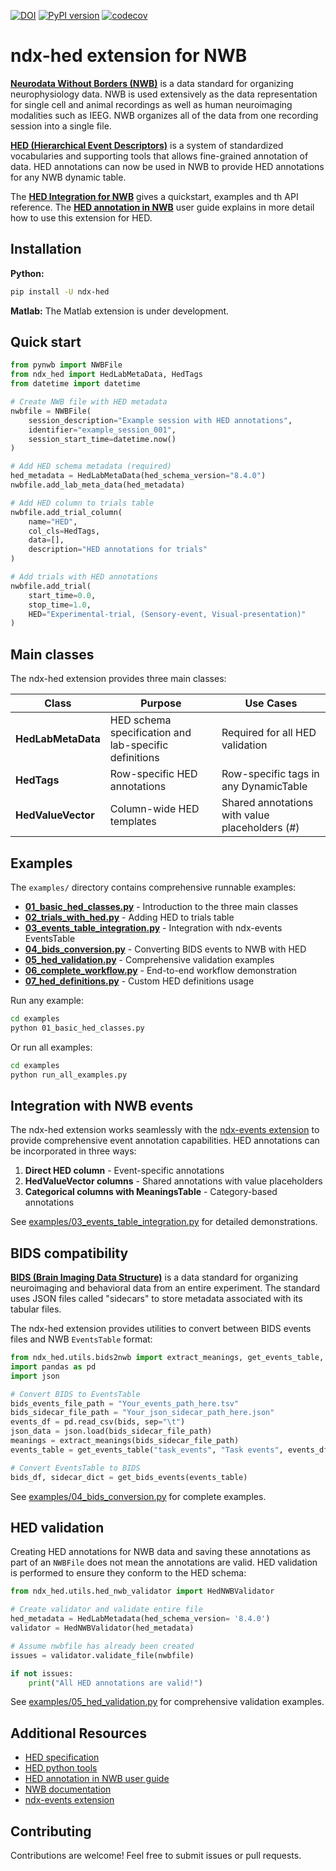 [![DOI](https://zenodo.org/badge/DOI/10.5281/zenodo.13142816.svg)](https://doi.org/10.5281/zenodo.13142816)
[![PyPI version](https://badge.fury.io/py/ndx-hed.svg)](https://badge.fury.io/py/ndx-hed)
[![codecov](https://codecov.io/gh/hed-standard/ndx-hed/branch/main/graph/badge.svg)](https://codecov.io/gh/hed-standard/ndx-hed)

# ndx-hed extension for NWB

[**Neurodata Without Borders (NWB)**](https://www.nwb.org/) is a data standard for organizing neurophysiology data.
NWB is used extensively as the data representation for single cell and animal recordings as well as
human neuroimaging modalities such as IEEG.
NWB organizes all of the data from one recording session into a single file.

[**HED (Hierarchical Event Descriptors)**](https://www.hedtags.org) is a system of
standardized vocabularies and supporting tools that allows fine-grained annotation of data.
HED annotations can now be used in NWB to provide HED annotations for any NWB
dynamic table. 

The [**HED Integration for NWB**](https://www.hedtags.org/ndx-hed/) gives a quickstart, examples and th API reference.
The [**HED annotation in NWB**](https://www.hedtags.org/hed-resources/HedAnnotationInNWB.html)
user guide explains in more detail how to use this extension for HED.

## Installation

**Python:**
```bash
pip install -U ndx-hed
```

**Matlab:**  The Matlab extension is under development.

## Quick start

```python
from pynwb import NWBFile
from ndx_hed import HedLabMetaData, HedTags
from datetime import datetime

# Create NWB file with HED metadata
nwbfile = NWBFile(
    session_description="Example session with HED annotations",
    identifier="example_session_001",
    session_start_time=datetime.now()
)

# Add HED schema metadata (required)
hed_metadata = HedLabMetaData(hed_schema_version="8.4.0")
nwbfile.add_lab_meta_data(hed_metadata)

# Add HED column to trials table
nwbfile.add_trial_column(
    name="HED",
    col_cls=HedTags,
    data=[],
    description="HED annotations for trials"
)

# Add trials with HED annotations
nwbfile.add_trial(
    start_time=0.0,
    stop_time=1.0,
    HED="Experimental-trial, (Sensory-event, Visual-presentation)"
)
```

## Main classes

The ndx-hed extension provides three main classes:

| Class | Purpose | Use Cases |
|-------|---------|-----------|
| **HedLabMetaData** | HED schema specification and lab-specific definitions | Required for all HED validation |
| **HedTags** | Row-specific HED annotations | Row-specific tags in any DynamicTable |
| **HedValueVector** | Column-wide HED templates | Shared annotations with value placeholders (#) |

## Examples

The `examples/` directory contains comprehensive runnable examples:

- **[01_basic_hed_classes.py](examples/01_basic_hed_classes.py)** - Introduction to the three main classes
- **[02_trials_with_hed.py](examples/02_trials_with_hed.py)** - Adding HED to trials table
- **[03_events_table_integration.py](examples/03_events_table_integration.py)** - Integration with ndx-events EventsTable
- **[04_bids_conversion.py](examples/04_bids_conversion.py)** - Converting BIDS events to NWB with HED
- **[05_hed_validation.py](examples/05_hed_validation.py)** - Comprehensive validation examples
- **[06_complete_workflow.py](examples/06_complete_workflow.py)** - End-to-end workflow demonstration
- **[07_hed_definitions.py](examples/07_hed_definitions.py)** - Custom HED definitions usage


Run any example:
```bash
cd examples
python 01_basic_hed_classes.py
```

Or run all examples:
```bash
cd examples
python run_all_examples.py
```

## Integration with NWB events

The ndx-hed extension works seamlessly with the [ndx-events extension](https://github.com/rly/ndx-events) to provide comprehensive event annotation capabilities. HED annotations can be incorporated in three ways:

1. **Direct HED column** - Event-specific annotations
2. **HedValueVector columns** - Shared annotations with value placeholders  
3. **Categorical columns with MeaningsTable** - Category-based annotations

See [examples/03_events_table_integration.py](examples/03_events_table_integration.py) for detailed demonstrations.

## BIDS compatibility

[**BIDS (Brain Imaging Data Structure)**](https://bids.neuroimaging.io/index.html) is a data standard
for organizing neuroimaging and behavioral data from an entire experiment.
The standard uses JSON files called "sidecars" to store metadata associated with its tabular files.

The ndx-hed extension provides utilities to convert between BIDS events files and NWB `EventsTable` format:

```python
from ndx_hed.utils.bids2nwb import extract_meanings, get_events_table, get_bids_events
import pandas as pd
import json

# Convert BIDS to EventsTable
bids_events_file_path = "Your_events_path_here.tsv"
bids_sidecar_file_path = "Your_json_sidecar_path_here.json"
events_df = pd.read_csv(bids, sep="\t")
json_data = json.load(bids_sidecar_file_path)
meanings = extract_meanings(bids_sidecar_file_path)
events_table = get_events_table("task_events", "Task events", events_df, meanings)

# Convert EventsTable to BIDS
bids_df, sidecar_dict = get_bids_events(events_table)
```

See [examples/04_bids_conversion.py](examples/04_bids_conversion.py) for complete examples.

## HED validation

Creating HED annotations for NWB data and saving these
annotations as part of an `NWBFile` does not mean the annotations are valid.
HED validation is performed  to ensure they conform to the HED schema:

```python
from ndx_hed.utils.hed_nwb_validator import HedNWBValidator

# Create validator and validate entire file
hed_metadata = HedLabMetadata(hed_schema_version= '8.4.0')
validator = HedNWBValidator(hed_metadata)

# Assume nwbfile has already been created
issues = validator.validate_file(nwbfile)

if not issues:
    print("All HED annotations are valid!")
```

See [examples/05_hed_validation.py](examples/05_hed_validation.py) for comprehensive validation examples.

## Additional Resources

- [HED specification](https://www.hedtags.org/)
- [HED python tools](https://github.com/hed-standard/hed-python)
- [HED annotation in NWB user guide](https://www.hedtags.org/hed-resources/HedAnnotationInNWB.html)
- [NWB documentation](https://pynwb.readthedocs.io/)
- [ndx-events extension](https://github.com/rly/ndx-events)

## Contributing

Contributions are welcome! Feel free to submit issues or pull requests.
